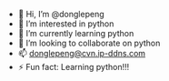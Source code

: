 - 👋 Hi, I’m @donglepeng
- 👀 I’m interested in python
- 🌱 I’m currently learning python
- 💞️ I’m looking to collaborate on python
- 📫 donglepeng@cvn.ip-ddns.com
- ⚡ Fun fact: Learning python!!!
